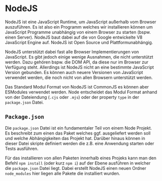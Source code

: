 # NodeJS

NodeJS ist eine JavaScript Runtime, um JavaScript außerhalb vom Browser auszuführen. Es ist also ein Programm welches wir installieren können um JavaScript Programme unabhängig von einem Browser zu starten (bspw. einen Server). NodeJS baut dabei auf die von Google entwickelte V8 JavaScript Engine auf. NodeJS ist Open Source und Plattformunabhängig.

NodeJS unterstützt dabei fast alle Browser Implementierungen von JavaScript. Es gibt jedoch einige wenige Ausnahmen, die nicht unterstützt werden. Dazu gehören bspw. die DOM API, da diese nur im Browser zur Verfügung steht. Allerdings ist NodeJS nicht an eine bestimmte JavaScript Version gebunden. Es können auch neuere Versionen von JavaScript verwendet werden, die noch nicht von allen Browsern unterstützt werden.

Das Standard Modul Format von NodeJS ist CommonJS es können aber ESModules verwendet werden. Node entscheidet das Modul Format anhand von der Dateiendung (`.cjs` oder `.mjs`) oder der property `type` in der `package.json` Datei.

## `Package.json`

Die `package.json` Datei ist ein fundamentaler Teil von einem Node Projekt. Es beschreibt zum einen das Paket welches ggf. ausgeliefert werden soll und welche Abhängigkeiten das Projekt hat. Darüber hinaus können in dieser Datei skripte definiert werden die z.B. eine Anwendung starten oder Tests ausführen.

Für das installieren von allen Paketen innerhalb eines Projeks kann man den Befehl `npm install` (oder kurz `npm i`) auf der Ebene ausführen in welcher die `package.json` Datei liegt. Dabei erstellt NodeJS einen neuen Ordner `node_modules` hier liegen alle Pakete die installiert wurden.
